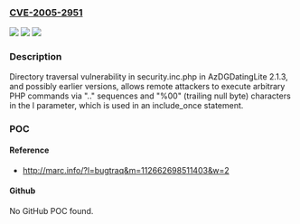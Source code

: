 ### [CVE-2005-2951](https://cve.mitre.org/cgi-bin/cvename.cgi?name=CVE-2005-2951)
![](https://img.shields.io/static/v1?label=Product&message=n%2Fa&color=blue)
![](https://img.shields.io/static/v1?label=Version&message=n%2Fa&color=blue)
![](https://img.shields.io/static/v1?label=Vulnerability&message=n%2Fa&color=brighgreen)

### Description

Directory traversal vulnerability in security.inc.php in AzDGDatingLite 2.1.3, and possibly earlier versions, allows remote attackers to execute arbitrary PHP commands via ".." sequences and "%00" (trailing null byte) characters in the l parameter, which is used in an include_once statement.

### POC

#### Reference
- http://marc.info/?l=bugtraq&m=112662698511403&w=2

#### Github
No GitHub POC found.

